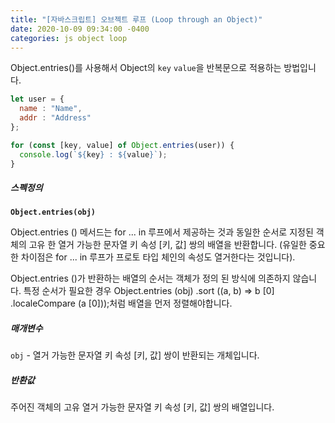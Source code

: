 ```yaml
---
title: "[자바스크립트] 오브젝트 루프 (Loop through an Object)"
date: 2020-10-09 09:34:00 -0400
categories: js object loop
---
```


Object.entries()를 사용해서 Object의 `key` `value`을 반복문으로 적용하는 방법입니다.

```js
let user = {
  name : "Name",
  addr : "Address"
};

for (const [key, value] of Object.entries(user)) {
  console.log(`${key} : ${value}`);
}
```

##### 스펙정의

**`Object.entries(obj)`**

Object.entries () 메서드는 for ... in 루프에서 제공하는 것과 동일한 순서로 지정된 객체의 고유 한 열거 가능한 문자열 키 속성 [키, 값] 쌍의 배열을 반환합니다. (유일한 중요한 차이점은 for ... in 루프가 프로토 타입 체인의 속성도 열거한다는 것입니다).

Object.entries ()가 반환하는 배열의 순서는 객체가 정의 된 방식에 의존하지 않습니다. 특정 순서가 필요한 경우 Object.entries (obj) .sort ((a, b) => b [0] .localeCompare (a [0]));처럼 배열을 먼저 정렬해야합니다.

##### 매개변수

`obj` - 열거 가능한 문자열 키 속성 [키, 값] 쌍이 반환되는 개체입니다.

##### 반환값

주어진 객체의 고유 열거 가능한 문자열 키 속성 [키, 값] 쌍의 배열입니다.
